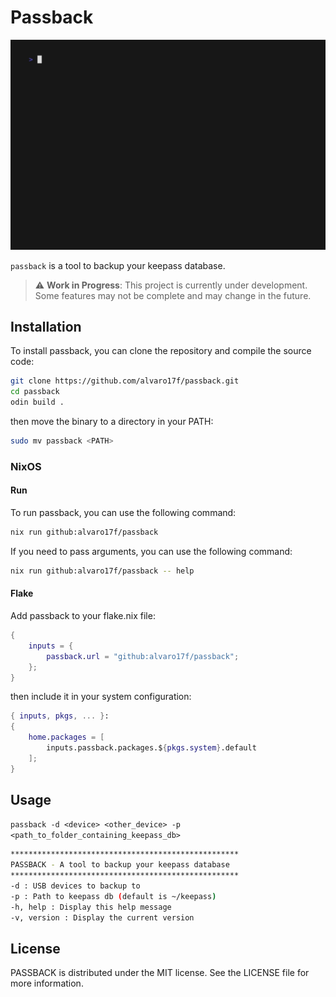 # Passback

![](vhs/passback.gif)

`passback` is a tool to backup your keepass database.

> :warning: **Work in Progress**: This project is currently under development. Some features may not be complete and may change in the future.

## Installation

To install passback, you can clone the repository and compile the source code:

```sh
git clone https://github.com/alvaro17f/passback.git
cd passback
odin build .
```

then move the binary to a directory in your PATH:

```sh
sudo mv passback <PATH>
```

### NixOS

#### Run

To run passback, you can use the following command:

```sh
nix run github:alvaro17f/passback
```

If you need to pass arguments, you can use the following command:

```sh
nix run github:alvaro17f/passback -- help
```

#### Flake

Add passback to your flake.nix file:

```nix
{
    inputs = {
        passback.url = "github:alvaro17f/passback";
    };
}
```

then include it in your system configuration:

```nix
{ inputs, pkgs, ... }:
{
    home.packages = [
        inputs.passback.packages.${pkgs.system}.default
    ];
}
```

## Usage

`passback -d <device> <other_device> -p <path_to_folder_containing_keepass_db>`

```sh
***************************************************
PASSBACK - A tool to backup your keepass database
***************************************************
-d : USB devices to backup to
-p : Path to keepass db (default is ~/keepass)
-h, help : Display this help message
-v, version : Display the current version
```

## License

PASSBACK is distributed under the MIT license. See the LICENSE file for more information.
